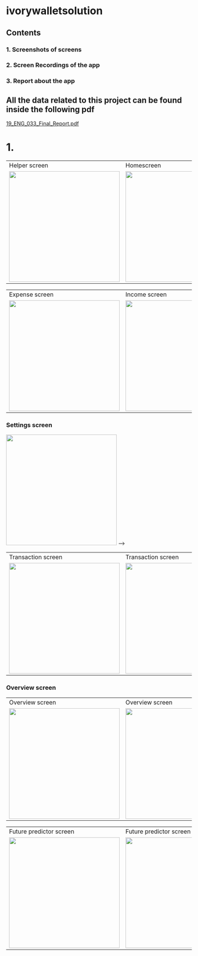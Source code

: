 # ivorywalletsolution

## Contents
### 1. Screenshots of screens
### 2. Screen Recordings of the app
### 3. Report about the app
 
## All the data related to this project can be found inside the following pdf

[19_ENG_033_Final_Report.pdf](https://github.com/Nilupa-Illangarathna/Ivory-Wallet/files/10029657/19_ENG_033_Final_Report.pdf)

# 1.
<table>
  <tr>
    <td> Helper screen</td>
     <td> Homescreen</td>
     <td> App drawer</td>
  </tr>
  <tr>
    <td><img src="https://user-images.githubusercontent.com/95247831/202404483-0999cac6-2d80-4e38-914a-b109d3400336.jpg" width=300></td>
    <td><img src="https://user-images.githubusercontent.com/95247831/202404530-e655fd9f-e8af-458d-933a-953f9951839b.jpg" width=300></td>
    <td><img src="https://user-images.githubusercontent.com/95247831/202404558-88f0cd2e-20bc-42d9-bcb4-b5ae3f9844a4.jpg" width=300></td>
  </tr>
 </table>


<table>
  <tr>
    <td> Expense screen</td>
     <td> Income screen</td>
     <td> Budget setter screen</td>
  </tr>
  <tr>
    <td><img src="https://user-images.githubusercontent.com/95247831/202404619-90a20e87-9c9e-42f6-9749-dc21b60e30a2.jpg" width=300></td>
    <td><img src="https://user-images.githubusercontent.com/95247831/202404483-0999cac6-2d80-4e38-914a-b109d3400336.jpg" width=300></td>
    <td><img src="https://user-images.githubusercontent.com/95247831/202404908-3e44a6cb-c601-4050-b8fd-fcc9ede73171.jpg" width=300></td>
  </tr>
 </table>


### Settings screen
<img src="[https://user-images.githubusercontent.com/95247831/202404483-0999cac6-2d80-4e38-914a-b109d3400336.jpg](https://user-images.githubusercontent.com/95247831/202404883-08342dc9-d071-4fdd-9437-a6fe033e7e20.jpg)" width= 300>
<!-- ![Screenshot_20221117-143709](https://user-images.githubusercontent.com/95247831/202404883-08342dc9-d071-4fdd-9437-a6fe033e7e20.jpg) --> -->

<table>
  <tr>
    <td> Transaction screen</td>
     <td> Transaction screen</td>
     <td> Settings screen</td>
  </tr>
  <tr>
    <td><img src="https://user-images.githubusercontent.com/95247831/202404651-fbdb6459-aafd-4511-872a-cdf23bfcd709.jpg" width=300></td>
    <td><img src="https://user-images.githubusercontent.com/95247831/202404676-99b178a4-d04d-4653-9451-e53172a789c1.jpg" width=300></td>
    <td><img src="https://user-images.githubusercontent.com/95247831/202404483-0999cac6-2d80-4e38-914a-b109d3400336.jpg" width=300></td>
  </tr>
 </table>

### Overview screen

<table>
  <tr>
    <td> Overview screen</td>
     <td> Overview screen</td>
     <td> Overview screen</td>
  </tr>
  <tr>
    <td><img src="https://user-images.githubusercontent.com/95247831/202404711-1ef062f1-e6d5-4b37-b3b9-9a282a63b6b5.jpg" width=300></td>
    <td><img src="https://user-images.githubusercontent.com/95247831/202404739-5d1a15f6-01c1-402e-9735-7dea9b252028.jpg" width=300></td>
    <td><img src="https://user-images.githubusercontent.com/95247831/202404742-df59e3e7-cb5b-4581-af7b-27ed9a1b77e8.jpg" width=300></td>
  </tr>
 </table>



<table>
  <tr>
    <td> Future predictor screen</td>
     <td> Future predictor screen</td>

  </tr>
  <tr>
    <td><img src="https://user-images.githubusercontent.com/95247831/202404933-7759bf6e-0e3f-4266-ac3c-fe4b20861bdf.jpg" width=300></td>
    <td><img src="https://user-images.githubusercontent.com/95247831/205419582-dbe96858-4fc6-42bc-b884-f548b28be774.jpeg" width=300></td>

  </tr>
 </table>



